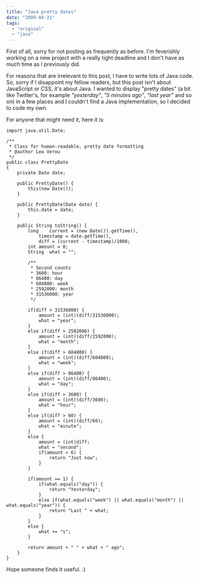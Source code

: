 ```yaml
---
title: "Java pretty dates"
date: "2009-04-21"
tags:
  - "original"
  - "java"
---
```


First of all, sorry for not posting as frequently as before. I'm feverishly working on a new project with a really tight deadline and I don't have as much time as I previously did.

For reasons that are irrelevant to this post, I have to write lots of Java code. So, sorry if I disappoint my fellow readers, but this post isn't about JavaScript or CSS, it's about Java. I wanted to display "pretty dates" (a bit like Twitter's, for example _"yesterday"_, _"5 minutes ago"_, _"last year"_ and so on) in a few places and I couldn't find a Java implementation, so I decided to code my own.

For anyone that might need it, here it is:

```clike
import java.util.Date;

/**
 * Class for human-readable, pretty date formatting
 * @author Lea Verou
 */
public class PrettyDate
{
	private Date date;

	public PrettyDate() {
		this(new Date());
	}

	public PrettyDate(Date date) {
		this.date = date;
	}

	public String toString() {
		long	current = (new Date()).getTime(),
			timestamp = date.getTime(),
			diff = (current - timestamp)/1000;
		int	amount = 0;
		String	what = "";

		/**
		 * Second counts
		 * 3600: hour
		 * 86400: day
		 * 604800: week
		 * 2592000: month
		 * 31536000: year
		 */

		if(diff > 31536000) {
			amount = (int)(diff/31536000);
			what = "year";
		}
		else if(diff > 2592000) {
			amount = (int)(diff/2592000);
			what = "month";
		}
		else if(diff > 604800) {
			amount = (int)(diff/604800);
			what = "week";
		}
		else if(diff > 86400) {
			amount = (int)(diff/86400);
			what = "day";
		}
		else if(diff > 3600) {
			amount = (int)(diff/3600);
			what = "hour";
		}
		else if(diff > 60) {
			amount = (int)(diff/60);
			what = "minute";
		}
		else {
			amount = (int)diff;
			what = "second";
			if(amount < 6) {
				return "Just now";
			}
		}

		if(amount == 1) {
			if(what.equals("day")) {
				return "Yesterday";
			}
			else if(what.equals("week") || what.equals("month") || what.equals("year")) {
				return "Last " + what;
			}
		}
		else {
			what += "s";
		}

		return amount + " " + what + " ago";
	}
}
```

Hope someone finds it useful. :)
